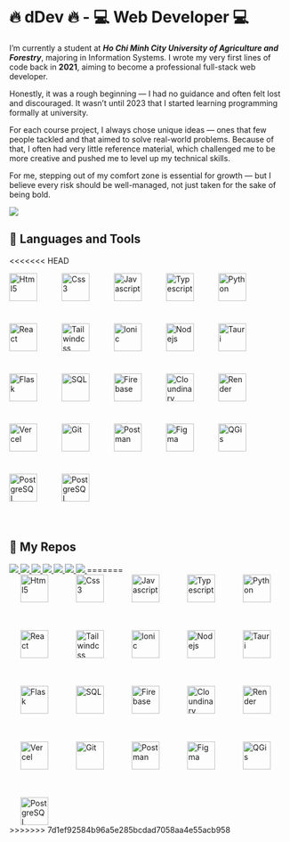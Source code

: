 # **🔥 dDev 🔥 - 💻 Web Developer 💻**

I’m currently a student at **_Ho Chi Minh City University of Agriculture and Forestry_**, majoring in Information Systems. I wrote my very first lines of code back in **2021**, aiming to become a professional full-stack web developer.

Honestly, it was a rough beginning — I had no guidance and often felt lost and discouraged. It wasn’t until 2023 that I started learning programming formally at university.

For each course project, I always chose unique ideas — ones that few people tackled and that aimed to solve real-world problems. Because of that, I often had very little reference material, which challenged me to be more creative and pushed me to level up my technical skills.

For me, stepping out of my comfort zone is essential for growth — but I believe every risk should be well-managed, not just taken for the sake of being bold.

![](https://github-readme-stats.vercel.app/api?username=duy08k4&show_icons=true&hide=contribs,prs&cache_seconds=86400&theme=holi)

<!-- ![](https://custom-icon-badges.demolab.com/github/stars/duy08k4?logo=star&style=flat)
![](https://custom-icon-badges.demolab.com/badge/dynamic/json?logo=graph&logoColor=fff&color=blue&label=total%20contributions&query=%24.totalContributions&url=https%3A%2F%2Fstreak-stats.demolab.com%2F%3Fuser%3Dduy08k4%26type%3Djson) -->
## **🧰 Languages and Tools**

<<<<<<< HEAD
<p align="left">
    <img title="Html5" style="height: 50px; padding-right: 40px; padding-bottom: 40px;" src="https://cdn.jsdelivr.net/gh/devicons/devicon@latest/icons/html5/html5-original.svg" />
    <img title="Css3" style="height: 50px; padding-right: 40px; padding-bottom: 40px;" src="https://cdn.jsdelivr.net/gh/devicons/devicon@latest/icons/css3/css3-original.svg" />
    <img title="Javascript" style="height: 50px; padding-right: 40px; padding-bottom: 40px;" src="https://cdn.jsdelivr.net/gh/devicons/devicon@latest/icons/javascript/javascript-original.svg" />
    <img title="Typescript" style="height: 50px; padding-right: 40px; padding-bottom: 40px;" src="https://cdn.jsdelivr.net/gh/devicons/devicon@latest/icons/typescript/typescript-original.svg" />
    <img title="Python" style="height: 50px; padding-right: 40px; padding-bottom: 40px;" src="https://cdn.jsdelivr.net/gh/devicons/devicon@latest/icons/python/python-original.svg" />
    <img title="React" style="height: 50px; padding-right: 40px; padding-bottom: 40px;" src="https://cdn.jsdelivr.net/gh/devicons/devicon@latest/icons/react/react-original.svg" />
    <img title="Tailwindcss" style="height: 50px; padding-right: 40px; padding-bottom: 40px;" src="https://cdn.jsdelivr.net/gh/devicons/devicon@latest/icons/tailwindcss/tailwindcss-original.svg" />
    <img title="Ionic" style="height: 50px; padding-right: 40px; padding-bottom: 40px;" src="https://cdn.jsdelivr.net/gh/devicons/devicon@latest/icons/ionic/ionic-original.svg" />
    <img title="Nodejs" style="height: 50px; padding-right: 40px; padding-bottom: 40px;" src="https://cdn.jsdelivr.net/gh/devicons/devicon@latest/icons/nodejs/nodejs-original.svg" />
    <img title="Tauri" style="height: 50px; padding-right: 40px; padding-bottom: 40px;" src="https://cdn.jsdelivr.net/gh/devicons/devicon@latest/icons/tauri/tauri-original.svg" />
    <img title="Flask" style="height: 50px; padding-right: 40px; padding-bottom: 40px;" src="https://cdn.jsdelivr.net/gh/devicons/devicon@latest/icons/flask/flask-original.svg" />
    <img title="SQL" style="height: 50px; padding-right: 40px; padding-bottom: 40px;" src="https://cdn.jsdelivr.net/gh/devicons/devicon@latest/icons/azuresqldatabase/azuresqldatabase-original.svg" />
    <img title="Firebase" style="height: 50px; padding-right: 40px; padding-bottom: 40px;" src="https://cdn.jsdelivr.net/gh/devicons/devicon@latest/icons/firebase/firebase-original.svg" />
    <img title="Cloundinary" style="height: 50px; padding-right: 40px; padding-bottom: 40px;" src="https://assets.streamlinehq.com/image/private/w_300,h_300,ar_1/f_auto/v1/icons/1/cloudinary-icon-ug0qqy8ms6ozyzy6cntbll.png/cloudinary-icon-hz05evx1htrghud89kpab4.png?_a=DATAg1AAZAA0" />
    <img title="Render" style="height: 50px; padding-right: 40px; padding-bottom: 40px;" src="https://images.crunchbase.com/image/upload/c_pad,f_auto,q_auto:eco,dpr_1/gkq3dkkfkec8edd6fuay" />
    <img title="Vercel" style="height: 50px; padding-right: 40px; padding-bottom: 40px;" src="https://cdn.jsdelivr.net/gh/devicons/devicon@latest/icons/vercel/vercel-original.svg" />
    <img title="Git" style="height: 50px; padding-right: 40px; padding-bottom: 40px;" src="https://cdn.jsdelivr.net/gh/devicons/devicon@latest/icons/git/git-original.svg" />
    <img title="Postman" style="height: 50px; padding-right: 40px; padding-bottom: 40px;" src="https://cdn.jsdelivr.net/gh/devicons/devicon@latest/icons/postman/postman-original.svg" />
    <img title="Figma" style="height: 50px; padding-right: 40px; padding-bottom: 40px;" src="https://cdn.jsdelivr.net/gh/devicons/devicon@latest/icons/figma/figma-original.svg" />
    <img title="QGis" style="height: 50px; padding-right: 40px; padding-bottom: 40px;" src="https://upload.wikimedia.org/wikipedia/commons/7/77/Qgis-icon-3.0.png" />
    <img title="PostgreSQL" style="height: 50px; padding-right: 40px; padding-bottom: 40px;" src="https://cdn.jsdelivr.net/gh/devicons/devicon@latest/icons/postgresql/postgresql-original.svg" />
    <img title="PostgreSQL" style="height: 50px; padding-right: 40px; padding-bottom: 40px;" src="https://encrypted-tbn0.gstatic.com/images?q=tbn:ANd9GcQiTCMGsqXpdOLsVenA_1jLS71hM4SINrMAGg&s" />
</p>

## **💾 My Repos**

<a href="https://github.com/duy08k4/MListen" target="_blank">
    <img src="https://github-readme-stats.vercel.app/api/pin/?username=duy08k4&repo=MListen&cache_seconds=86400&theme=holi" />
</a>
<a href="https://github.com/duy08k4/Repora" target="_blank">
    <img src="https://github-readme-stats.vercel.app/api/pin/?username=duy08k4&repo=Repora&cache_seconds=86400&theme=holi" />
</a>
<a href="https://github.com/duy08k4/WyA" target="_blank">
    <img src="https://github-readme-stats.vercel.app/api/pin/?username=duy08k4&repo=WyA&cache_seconds=86400&theme=holi" />
</a>
<a href="https://github.com/duy08k4/TechLinks" target="_blank">
    <img src="https://github-readme-stats.vercel.app/api/pin/?username=duy08k4&repo=TechLinks&cache_seconds=86400&theme=holi" />
</a>
<a href="https://github.com/duy08k4/NLU-ECAR" target="_blank">
    <img src="https://github-readme-stats.vercel.app/api/pin/?username=duy08k4&repo=NLU-ECAR&cache_seconds=86400&theme=holi" />
</a>
<a href="https://github.com/duy08k4/HiddenCode" target="_blank">
    <img src="https://github-readme-stats.vercel.app/api/pin/?username=duy08k4&repo=HiddenCode&cache_seconds=86400&theme=holi" />
</a>
<a href="https://github.com/duy08k4/HappyBirthDay" target="_blank">
    <img src="https://github-readme-stats.vercel.app/api/pin/?username=duy08k4&repo=HappyBirthDay&cache_seconds=86400&theme=holi" />
</a>
=======
<div style="display: flex; gap: 50px; flex-wrap: wrap; padding: 0 20px">
    <img title="Html5" style="height: 50px" src="https://cdn.jsdelivr.net/gh/devicons/devicon@latest/icons/html5/html5-original.svg" />
    <img title="Css3" style="height: 50px" src="https://cdn.jsdelivr.net/gh/devicons/devicon@latest/icons/css3/css3-original.svg" />
    <img title="Javascript" style="height: 50px" src="https://cdn.jsdelivr.net/gh/devicons/devicon@latest/icons/javascript/javascript-original.svg" />
    <img title="Typescript" style="height: 50px" src="https://cdn.jsdelivr.net/gh/devicons/devicon@latest/icons/typescript/typescript-original.svg" />
    <img title="Python" style="height: 50px" src="https://cdn.jsdelivr.net/gh/devicons/devicon@latest/icons/python/python-original.svg" />
    <img title="React" style="height: 50px" src="https://cdn.jsdelivr.net/gh/devicons/devicon@latest/icons/react/react-original.svg" />
    <img title="Tailwindcss" style="height: 50px" src="https://cdn.jsdelivr.net/gh/devicons/devicon@latest/icons/tailwindcss/tailwindcss-original.svg" />
    <img title="Ionic" style="height: 50px" src="https://cdn.jsdelivr.net/gh/devicons/devicon@latest/icons/ionic/ionic-original.svg" />
    <img title="Nodejs" style="height: 50px" src="https://cdn.jsdelivr.net/gh/devicons/devicon@latest/icons/nodejs/nodejs-original.svg" />
    <img title="Tauri" style="height: 50px" src="https://cdn.jsdelivr.net/gh/devicons/devicon@latest/icons/tauri/tauri-original.svg" />
    <img title="Flask" style="height: 50px" src="https://cdn.jsdelivr.net/gh/devicons/devicon@latest/icons/flask/flask-original.svg" />
    <img title="SQL" style="height: 50px" src="https://cdn.jsdelivr.net/gh/devicons/devicon@latest/icons/azuresqldatabase/azuresqldatabase-original.svg" />
    <img title="Firebase" style="height: 50px" src="https://cdn.jsdelivr.net/gh/devicons/devicon@latest/icons/firebase/firebase-original.svg" />
    <img title="Cloundinary" style="height: 50px" src="https://assets.streamlinehq.com/image/private/w_300,h_300,ar_1/f_auto/v1/icons/1/cloudinary-icon-ug0qqy8ms6ozyzy6cntbll.png/cloudinary-icon-hz05evx1htrghud89kpab4.png?_a=DATAg1AAZAA0" />
    <img title="Render" style="height: 50px" src="https://images.crunchbase.com/image/upload/c_pad,f_auto,q_auto:eco,dpr_1/gkq3dkkfkec8edd6fuay" />
    <img title="Vercel" style="height: 50px" src="https://cdn.jsdelivr.net/gh/devicons/devicon@latest/icons/vercel/vercel-original.svg" />
    <img title="Git" style="height: 50px" src="https://cdn.jsdelivr.net/gh/devicons/devicon@latest/icons/git/git-original.svg" />
    <img title="Postman" style="height: 50px" src="https://cdn.jsdelivr.net/gh/devicons/devicon@latest/icons/postman/postman-original.svg" />
    <img title="Figma" style="height: 50px" src="https://cdn.jsdelivr.net/gh/devicons/devicon@latest/icons/figma/figma-original.svg" />
    <img title="QGis" style="height: 50px" src="https://upload.wikimedia.org/wikipedia/commons/7/77/Qgis-icon-3.0.png" />
    <img title="PostgreSQL" style="height: 50px" src="https://cdn.jsdelivr.net/gh/devicons/devicon@latest/icons/postgresql/postgresql-original.svg" />
</div>
>>>>>>> 7d1ef92584b96a5e285bcdad7058aa4e55acb958
